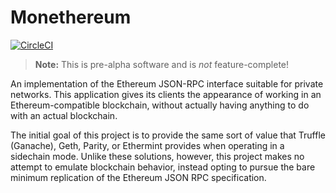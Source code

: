 # Monethereum

[![CircleCI](https://circleci.com/gh/blockmason/monothereum.svg?style=svg)](https://circleci.com/gh/blockmason/monothereum)

> **Note:** This is pre-alpha software and is *not* feature-complete!

An implementation of the Ethereum JSON-RPC interface suitable for private
networks. This application gives its clients the appearance of working in
an Ethereum-compatible blockchain, without actually having anything to do
with an actual blockchain.

The initial goal of this project is to provide the same sort of value that
Truffle (Ganache), Geth, Parity, or Ethermint provides when operating in a
sidechain mode. Unlike these solutions, however, this project makes no
attempt to emulate blockchain behavior, instead opting to pursue the bare
minimum replication of the Ethereum JSON RPC specification.
